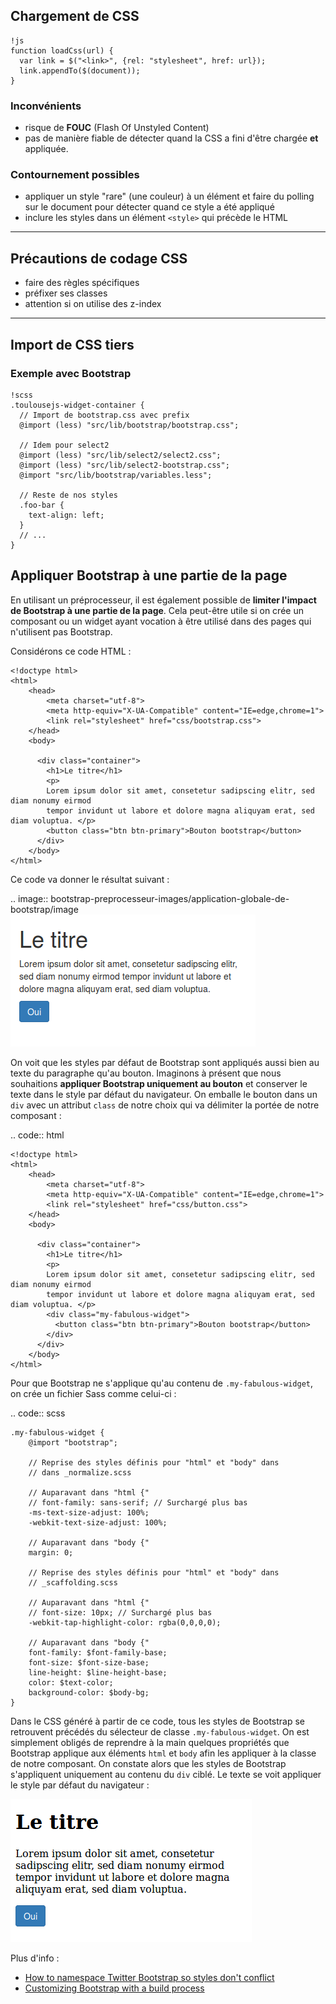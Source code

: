 ## Chargement de CSS

    !js
    function loadCss(url) {
      var link = $("<link>", {rel: "stylesheet", href: url});
      link.appendTo($(document));  
    }

### Inconvénients

* risque de **FOUC** (Flash Of Unstyled Content)
* pas de manière fiable de détecter quand la CSS a fini d'être chargée **et** appliquée. 

### Contournement possibles

* appliquer un style "rare" (une couleur) à un élément et faire du polling sur le document pour détecter quand ce style a été appliqué
* inclure les styles dans un élément `<style>` qui précède le HTML

---

## Précautions de codage CSS

* faire des règles spécifiques
* préfixer ses classes
* attention si on utilise des z-index

---

## Import de CSS tiers

### Exemple avec Bootstrap

    !scss
    .toulousejs-widget-container {
      // Import de bootstrap.css avec prefix
      @import (less) "src/lib/bootstrap/bootstrap.css";

      // Idem pour select2
      @import (less) "src/lib/select2/select2.css";
      @import (less) "src/lib/select2-bootstrap.css";
      @import "src/lib/bootstrap/variables.less";

      // Reste de nos styles
      .foo-bar {
        text-align: left;
      }
      // ...
    }

## Appliquer Bootstrap à une partie de la page

En utilisant un préprocesseur, il est également possible de **limiter l'impact de
Bootstrap à une partie de la page**. Cela peut-être utile si on crée un composant
ou un widget ayant vocation à être utilisé dans des pages qui n'utilisent pas
Bootstrap.

Considérons ce code HTML :


    <!doctype html>
    <html>
        <head>
            <meta charset="utf-8">
            <meta http-equiv="X-UA-Compatible" content="IE=edge,chrome=1">
            <link rel="stylesheet" href="css/bootstrap.css">
        </head>
        <body>

          <div class="container">
            <h1>Le titre</h1>
            <p>
            Lorem ipsum dolor sit amet, consetetur sadipscing elitr, sed diam nonumy eirmod
            tempor invidunt ut labore et dolore magna aliquyam erat, sed diam voluptua. </p>
            <button class="btn btn-primary">Bouton bootstrap</button>
          </div>
        </body>
    </html>


Ce code va donner le résultat suivant :

.. image:: bootstrap-preprocesseur-images/application-globale-de-bootstrap/image
![](/assets/bootstrap-global.png)


On voit que les styles par défaut de Bootstrap sont appliqués aussi bien au
texte du paragraphe qu'au bouton. Imaginons à présent que nous souhaitions
**appliquer Bootstrap uniquement au bouton** et conserver le texte dans le style
par défaut du navigateur. On emballe le bouton dans un ``div`` avec un attribut
``class`` de notre choix qui va délimiter la portée de notre composant :

.. code:: html

    <!doctype html>
    <html>
        <head>
            <meta charset="utf-8">
            <meta http-equiv="X-UA-Compatible" content="IE=edge,chrome=1">
            <link rel="stylesheet" href="css/button.css">
        </head>
        <body>

          <div class="container">
            <h1>Le titre</h1>
            <p>
            Lorem ipsum dolor sit amet, consetetur sadipscing elitr, sed diam nonumy eirmod
            tempor invidunt ut labore et dolore magna aliquyam erat, sed diam voluptua. </p>
            <div class="my-fabulous-widget">
              <button class="btn btn-primary">Bouton bootstrap</button>
            </div>
          </div>
        </body>
    </html>


Pour que Bootstrap ne s'applique qu'au contenu de ``.my-fabulous-widget``, on crée un fichier Sass comme celui-ci :

.. code:: scss

    .my-fabulous-widget {
        @import "bootstrap";

        // Reprise des styles définis pour "html" et "body" dans
        // dans _normalize.scss

        // Auparavant dans "html {"
        // font-family: sans-serif; // Surchargé plus bas
        -ms-text-size-adjust: 100%;
        -webkit-text-size-adjust: 100%;

        // Auparavant dans "body {"
        margin: 0;

        // Reprise des styles définis pour "html" et "body" dans
        // _scaffolding.scss

        // Auparavant dans "html {"
        // font-size: 10px; // Surchargé plus bas
        -webkit-tap-highlight-color: rgba(0,0,0,0);

        // Auparavant dans "body {"
        font-family: $font-family-base;
        font-size: $font-size-base;
        line-height: $line-height-base;
        color: $text-color;
        background-color: $body-bg;
    }

Dans le CSS généré à partir de ce code, tous les styles de Bootstrap se
retrouvent précédés du sélecteur de classe ``.my-fabulous-widget``. On est
simplement obligés de reprendre à la main quelques propriétés que Bootstrap
applique aux éléments ``html`` et ``body`` afin les appliquer à la classe de
notre composant. On constate alors que les styles de Bootstrap s'appliquent
uniquement au contenu du ``div`` ciblé. Le texte se voit appliquer le style par
défaut du navigateur :


![](assets/bootstrap-cible.png)

Plus d'info :

* [How to namespace Twitter Bootstrap so styles don't conflict](http://stackoverflow.com/a/13977230)
* [Customizing Bootstrap with a build process](http://www.nikhildabas.com/blog/2013/07/customizing-bootstrap-with-a-build-process)

